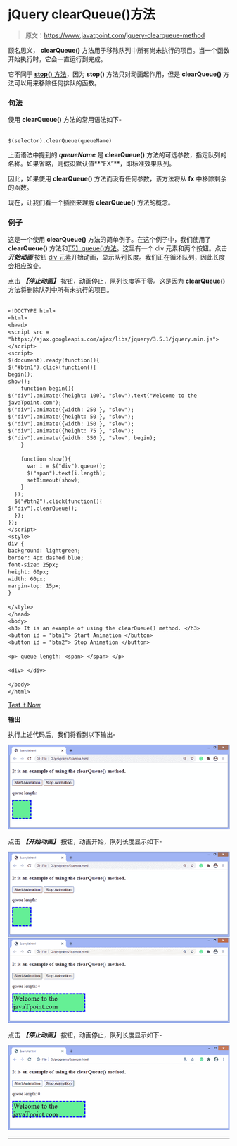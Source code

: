 # jQuery clearQueue()方法

> 原文：<https://www.javatpoint.com/jquery-clearqueue-method>

顾名思义， **clearQueue()** 方法用于移除队列中所有尚未执行的项目。当一个函数开始执行时，它会一直运行到完成。

它不同于 [**stop()** 方法](https://www.javatpoint.com/jquery-stop-method)，因为 **stop()** 方法只对动画起作用，但是 **clearQueue()** 方法可以用来移除任何排队的函数。

### 句法

使用 **clearQueue()** 方法的常用语法如下-

```

$(selector).clearQueue(queueName)

```

上面语法中提到的 ***queueName*** 是 **clearQueue()** 方法的可选参数，指定队列的名称。如果省略，则假设默认值**“FX”**，即标准效果队列。

因此，如果使用 **clearQueue()** 方法而没有任何参数，该方法将从 **fx** 中移除剩余的函数。

现在，让我们看一个插图来理解 **clearQueue()** 方法的概念。

### 例子

这是一个使用 **clearQueue()** 方法的简单例子。在这个例子中，我们使用了 **clearQueue()** 方法和[T5】queue()方法](jquery-queue-method)。这里有一个 div 元素和两个按钮。点击 ***开始动画*** 按钮 [div 元素](https://www.javatpoint.com/html-div-tag)开始动画，显示队列长度。我们正在循环队列，因此长度会相应改变。

点击 ***【停止动画】*** 按钮，动画停止，队列长度等于零。这是因为 **clearQueue()** 方法将删除队列中所有未执行的项目。

```

<!DOCTYPE html>
<html>
<head>
<script src = "https://ajax.googleapis.com/ajax/libs/jquery/3.5.1/jquery.min.js"></script>
<script>
$(document).ready(function(){
$("#btn1").click(function(){
begin();
show();
    function begin(){
$("div").animate({height: 100}, "slow").text("Welcome to the javaTpoint.com");
$("div").animate({width: 250 }, "slow");
$("div").animate({height: 50 }, "slow");
$("div").animate({width: 150 }, "slow");
$("div").animate({height: 75 }, "slow");
$("div").animate({width: 350 }, "slow", begin);
    }

    function show(){
      var i = $("div").queue();
      $("span").text(i.length);   
      setTimeout(show);
    }
  });
  $("#btn2").click(function(){
$("div").clearQueue();
  });
});
</script>
<style>
div {
background: lightgreen;
border: 4px dashed blue;
font-size: 25px;
height: 60px;
width: 60px;
margin-top: 15px;
}

</style>
</head>
<body>
<h3> It is an example of using the clearQueue() method. </h3>  
<button id = "btn1"> Start Animation </button>
<button id = "btn2"> Stop Animation </button>

<p> queue length: <span> </span> </p>

<div> </div>

</body>
</html>

```

[Test it Now](https://www.javatpoint.com/oprweb/test.jsp?filename=jquery-clearqueue-method1)

**输出**

执行上述代码后，我们将看到以下输出-

![jQuery clearQueue() method](img/33f702a1588ace417e4f4a182e2ad1de.png)

点击 ***【开始动画】*** 按钮，动画开始，队列长度显示如下-

![jQuery clearQueue() method](img/33f702a1588ace417e4f4a182e2ad1de.png)
![jQuery clearQueue() method](img/3da297cc724f9601205efab73fbf0bbe.png)

点击 ***【停止动画】*** 按钮，动画停止，队列长度显示如下-

![jQuery clearQueue() method](img/201b08a636b2fc6b342d158958c6e099.png)

* * *